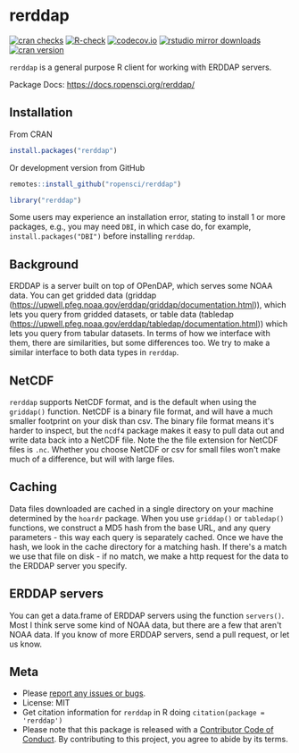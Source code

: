rerddap
=====



[![cran checks](https://cranchecks.info/badges/worst/rerddap)](https://cranchecks.info/pkgs/rerddap)
[![R-check](https://github.com/ropensci/rerddap/workflows/R-check/badge.svg)](https://github.com/ropensci/rerddap/actions)
[![codecov.io](https://codecov.io/github/ropensci/rerddap/coverage.svg?branch=master)](https://codecov.io/github/ropensci/rerddap?branch=master)
[![rstudio mirror downloads](https://cranlogs.r-pkg.org/badges/rerddap)](https://github.com/r-hub/cranlogs.app)
[![cran version](https://www.r-pkg.org/badges/version/rerddap)](https://cran.r-project.org/package=rerddap)

`rerddap` is a general purpose R client for working with ERDDAP servers.

Package Docs: <https://docs.ropensci.org/rerddap/>

## Installation

From CRAN


```r
install.packages("rerddap")
```

Or development version from GitHub


```r
remotes::install_github("ropensci/rerddap")
```


```r
library("rerddap")
```

Some users may experience an installation error, stating to install 1 or more 
packages, e.g., you may need `DBI`, in which case do, for example, 
`install.packages("DBI")` before installing `rerddap`.

## Background

ERDDAP is a server built on top of OPenDAP, which serves some NOAA data. You can get gridded data (griddap (<https://upwell.pfeg.noaa.gov/erddap/griddap/documentation.html>)), which lets you query from gridded datasets, or table data (tabledap (<https://upwell.pfeg.noaa.gov/erddap/tabledap/documentation.html>)) which lets you query from tabular datasets. In terms of how we interface with them, there are similarities, but some differences too. We try to make a similar interface to both data types in `rerddap`.

## NetCDF

`rerddap` supports NetCDF format, and is the default when using the `griddap()` function. NetCDF is a binary file format, and will have a much smaller footprint on your disk than csv. The binary file format means it's harder to inspect, but the `ncdf4` package makes it easy to pull data out and write data back into a NetCDF file. Note the the file extension for NetCDF files is `.nc`. Whether you choose NetCDF or csv for small files won't make much of a difference, but will with large files.

## Caching

Data files downloaded are cached in a single directory on your machine determined by the `hoardr` package. When you use `griddap()` or `tabledap()` functions, we construct a MD5 hash from the base URL, and any query parameters - this way each query is separately cached. Once we have the hash, we look in the cache directory for a matching hash. If there's a match we use that file on disk - if no match, we make a http request for the data to the ERDDAP server you specify.

## ERDDAP servers

You can get a data.frame of ERDDAP servers using the function `servers()`. Most I think serve some kind of NOAA data, but there are a few that aren't NOAA data.  If you know of more ERDDAP servers, send a pull request, or let us know.

## Meta

* Please [report any issues or bugs](https://github.com/ropensci/rerddap/issues).
* License: MIT
* Get citation information for `rerddap` in R doing `citation(package = 'rerddap')`
* Please note that this package is released with a [Contributor Code of Conduct](https://ropensci.org/code-of-conduct/). By contributing to this project, you agree to abide by its terms.
